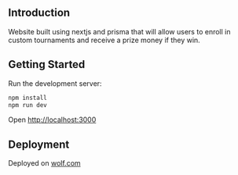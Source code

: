 ## Introduction

Website built using nextjs and prisma that will allow users to enroll in custom tournaments and receive a prize money if they win.

## Getting Started

Run the development server:

```bash
npm install
npm run dev
```

Open [http://localhost:3000](http://localhost:3000)

## Deployment

Deployed on [wolf.com](https://www.michelbeyrouty.com)
